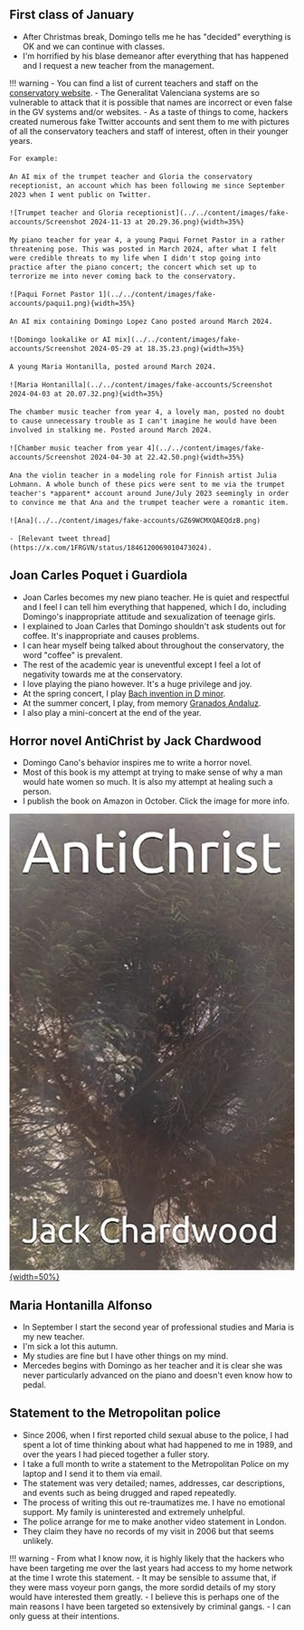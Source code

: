 ## First class of January

- After Christmas break, Domingo tells me he has "decided" everything is OK and we can continue with classes.
- I'm horrified by his blase demeanor after everything that has happened and I request a new teacher from the management.

!!! warning
    - You can find a list of current teachers and staff on the [conservatory website](https://portal.edu.gva.es/conservatoriDénia/es/inici/).
    - The Generalitat Valenciana systems are so vulnerable to attack that it is possible that names are incorrect or even false in the GV systems and/or websites.
    - As a taste of things to come, hackers created numerous fake Twitter accounts and sent them to me with pictures of all the conservatory teachers and staff of interest, often in their younger years. 
    
    For example:
    
    An AI mix of the trumpet teacher and Gloria the conservatory receptionist, an account which has been following me since September 2023 when I went public on Twitter.

    ![Trumpet teacher and Gloria receptionist](../../content/images/fake-accounts/Screenshot 2024-11-13 at 20.29.36.png){width=35%}

    My piano teacher for year 4, a young Paqui Fornet Pastor in a rather threatening pose. This was posted in March 2024, after what I felt were credible threats to my life when I didn't stop going into practice after the piano concert; the concert which set up to terrorize me into never coming back to the conservatory.

    ![Paqui Fornet Pastor 1](../../content/images/fake-accounts/paqui1.png){width=35%}
 
    An AI mix containing Domingo Lopez Cano posted around March 2024.

    ![Domingo lookalike or AI mix](../../content/images/fake-accounts/Screenshot 2024-05-29 at 18.35.23.png){width=35%}

    A young Maria Hontanilla, posted around March 2024.

    ![Maria Hontanilla](../../content/images/fake-accounts/Screenshot 2024-04-03 at 20.07.32.png){width=35%}

    The chamber music teacher from year 4, a lovely man, posted no doubt to cause unnecessary trouble as I can't imagine he would have been involved in stalking me. Posted around March 2024.

    ![Chamber music teacher from year 4](../../content/images/fake-accounts/Screenshot 2024-04-30 at 22.42.50.png){width=35%}

    Ana the violin teacher in a modeling role for Finnish artist Julia Lohmann. A whole bunch of these pics were sent to me via the trumpet teacher's *apparent* account around June/July 2023 seemingly in order to convince me that Ana and the trumpet teacher were a romantic item.

    ![Ana](../../content/images/fake-accounts/GZ69WCMXQAEQdzB.png)

    - [Relevant tweet thread](https://x.com/1FRGVN/status/1846120069010473024).

## Joan Carles Poquet i Guardiola

- Joan Carles becomes my new piano teacher. He is quiet and respectful and I feel I can tell him everything that happened, which I do, including Domingo's inappropriate attitude and sexualization of teenage girls.
- I explained to Joan Carles that Domingo shouldn't ask students out for coffee. It's inappropriate and causes problems.
- I can hear myself being talked about throughout the conservatory, the word "coffee" is prevalent.
- The rest of the academic year is uneventful except I feel a lot of negativity towards me at the conservatory.
- I love playing the piano however. It's a huge privilege and joy.
- At the spring concert, I play [Bach invention in D minor](https://drive.google.com/file/d/1Trs8Nh-PmpUj0D7NT2JqxjEZITuMw1Zj/view?usp=drive_link).
- At the summer concert, I play, from memory [Granados Andaluz](https://drive.google.com/file/d/1fUYOFNUYwoI4sSeFwFud5XpisiUU47zl/view?usp=drive_link).
- I also play a mini-concert at the end of the year.

## Horror novel AntiChrist by Jack Chardwood

- Domingo Cano's behavior inspires me to write a horror novel.
- Most of this book is my attempt at trying to make sense of why a man would hate women so much. It is also my attempt at healing such a person.
- I publish the book on Amazon in October. Click the image for more info.

[![AntiChrist](../../content/images/antichrist.png){width=50%}](https://www.amazon.com/AntiChrist-Jack-Chardwood-ebook/dp/B0167HVL2K/)

## Maria Hontanilla Alfonso

- In September I start the second year of professional studies and Maria is my new teacher.
- I'm sick a lot this autumn.
- My studies are fine but I have other things on my mind.
- Mercedes begins with Domingo as her teacher and it is clear she was never particularly advanced on the piano and doesn't even know how to pedal.

## Statement to the Metropolitan police

- Since 2006, when I first reported child sexual abuse to the police, I had spent a lot of time thinking about what had happened to me in 1989, and over the years I had pieced together a fuller story.
- I take a full month to write a statement to the Metropolitan Police on my laptop and I send it to them via email.
- The statement was very detailed; names, addresses, car descriptions, and events such as being drugged and raped repeatedly.
- The process of writing this out re-traumatizes me. I have no emotional support. My family is uninterested and extremely unhelpful.
- The police arrange for me to make another video statement in London.
- They claim they have no records of my visit in 2006 but that seems unlikely.

!!! warning
    - From what I know now, it is highly likely that the hackers who have been targeting me over the last years had access to my home network at the time I wrote this statement.
    - It may be sensible to assume that, if they were mass voyeur porn gangs, the more sordid details of my story would have interested them greatly.
    - I believe this is perhaps one of the main reasons I have been targeted so extensively by criminal gangs.
    - I can only guess at their intentions.
